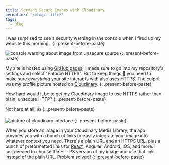 ```yaml
---
title: Serving Secure Images with Cloudinary
permalink: '/blog/:title/'
tags:
  - Blog
---
```


I was surprised to see a security warning in the console when I fired up my website this morning.&nbsp;
{: .present-before-paste}

![console warning about image from unsecure source](https://res.cloudinary.com/dzwa7qhj1/image/upload/v1523272027/https_warning.png)
{: .present-before-paste}

My site is hosted using&nbsp;[GitHub pages](https://pages.github.com/), I made sure to go into my repository's settings and select "Enforce HTTPS". But to keep things 💯 you need to make sure&nbsp;*everything*&nbsp;your site interacts with also uses HTTPS. The culprit was my profile picture hosted on [Cloudinary](https://cloudinary.com/).
{: .present-before-paste}

How hard would it be to get my Cloudinary image to use HTTPS rather than plain, unsecure HTTP?
{: .present-before-paste}

Not hard at all! 👍
{: .present-before-paste}

![picture of cloudinary interface](https://res.cloudinary.com/dzwa7qhj1/image/upload/v1523272036/Cloudinary_https.png)
{: .present-before-paste}

When you store an image in your Cloudinary Media Library, the app provides you with a bunch of links to easily integrate your image into whatever context you need. There's a plain URL and an HTTPS URL, plus a bunch of preformatted links for [React](https://github.com/cloudinary/cloudinary-react), Angular, Android, iOS, and more. I just needed to choose the HTTPS version of my image and use that link instead of the plain URL. Problem solved!
{: .present-before-paste}
